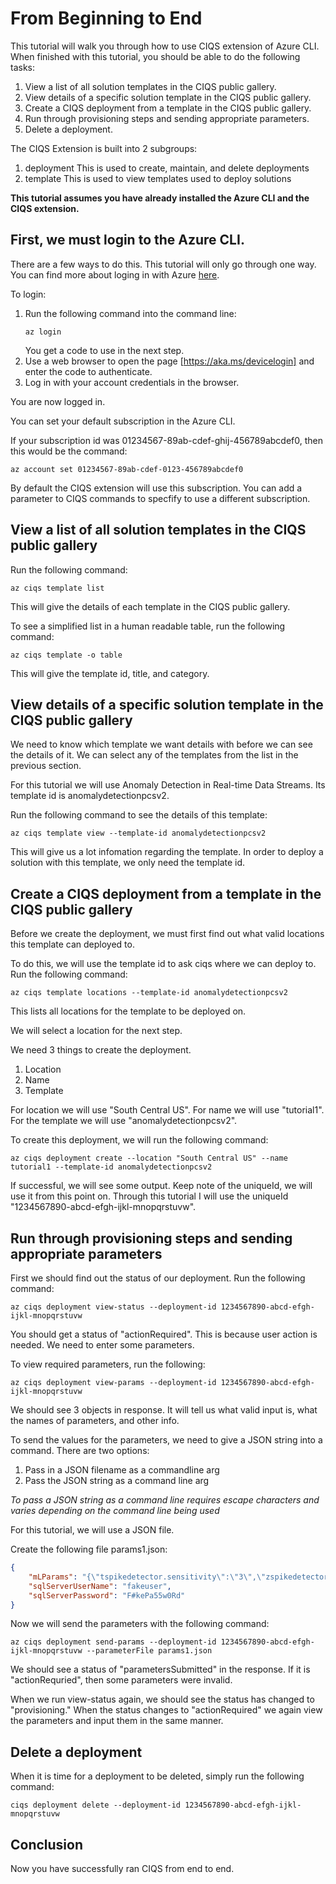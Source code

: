 # From Beginning to End

This tutorial will walk you through how to use CIQS extension of Azure CLI.
When finished with this tutorial, you should be able to do the following tasks:
1. View a list of all solution templates in the CIQS public gallery.
2. View details of a specific solution template in the CIQS public gallery.
3. Create a CIQS deployment from a template in the CIQS public gallery.
4. Run through provisioning steps and sending appropriate parameters.
5. Delete a deployment.

The CIQS Extension is built into 2 subgroups:
1. deployment
   This is used to create, maintain, and delete deployments
2. template
   This is used to view templates used to deploy solutions

**This tutorial assumes you have already installed the Azure CLI and the CIQS extension.**

## First, we must login to the Azure CLI.

There are a few ways to do this. This tutorial will only go through one way.
You can find more about loging in with Azure [here](https://docs.microsoft.com/en-us/cli/azure/authenticate-azure-cli?view=azure-cli-latest).

To login:
1. Run the following command into the command line:  
   ```Azure CLI
   az login
   ```
   You get a code to use in the next step.
2. Use a web browser to open the page [https://aka.ms/devicelogin] and enter the code to authenticate.
3. Log in with your account credentials in the browser.

You are now logged in.

You can set your default subscription in the Azure CLI.

If your subscription id was 01234567-89ab-cdef-ghij-456789abcdef0, then this would be the command:
```Azure CLI
az account set 01234567-89ab-cdef-0123-456789abcdef0
```

By default the CIQS extension will use this subscription.
You can add a parameter to CIQS commands to specfify to use a different subscription.

## View a list of all solution templates in the CIQS public gallery

Run the following command:
```Azure CLI
az ciqs template list
```
This will give the details of each template in the CIQS public gallery.

To see a simplified list in a human readable table, run the following command:
```Azure CLI
az ciqs template -o table
```
This will give the template id, title, and category.

## View details of a specific solution template in the CIQS public gallery

We need to know which template we want details with before we can see the details of it.
We can select any of the templates from the list in the previous section.

For this tutorial we will use Anomaly Detection in Real-time Data Streams.
Its template id is anomalydetectionpcsv2.

Run the following command to see the details of this template:
```Azure CLI
az ciqs template view --template-id anomalydetectionpcsv2
```

This will give us a lot infomation regarding the template.
In order to deploy a solution with this template, we only need the template id.

## Create a CIQS deployment from a template in the CIQS public gallery

Before we create the deployment, we must first find out what valid locations this template can deployed to.

To do this, we will use the template id to ask ciqs where we can deploy to.
Run the following command:
```Azure CLI
az ciqs template locations --template-id anomalydetectionpcsv2
```
This lists all locations for the template to be deployed on.

We will select a location for the next step.

We need 3 things to create the deployment.
1. Location
2. Name
3. Template

For location we will use "South Central US".
For name we will use "tutorial1".
For the template we will use "anomalydetectionpcsv2".

To create this deployment, we will run the following command:
```Azure CLI
az ciqs deployment create --location "South Central US" --name tutorial1 --template-id anomalydetectionpcsv2
```
If successful, we will see some output. Keep note of the uniqueId, we will use it from this point on.
Through this tutorial I will use the uniqueId "1234567890-abcd-efgh-ijkl-mnopqrstuvw".

## Run through provisioning steps and sending appropriate parameters

First we should find out the status of our deployment.
Run the following command:
```Azure CLI
az ciqs deployment view-status --deployment-id 1234567890-abcd-efgh-ijkl-mnopqrstuvw
```
You should get a status of "actionRequired".
This is because user action is needed. We need to enter some parameters.

To view required parameters, run the following:
```Azure CLI
az ciqs deployment view-params --deployment-id 1234567890-abcd-efgh-ijkl-mnopqrstuvw
```
We should see 3 objects in response. It will tell us what valid input is, what the names of parameters, and other info.

To send the values for the parameters, we need to give a JSON string into a command.
There are two options:
1. Pass in a JSON filename as a commandline arg
2. Pass the JSON string as a command line arg

*To pass a JSON string as a command line requires escape characters and varies depending on the command line being used*

For this tutorial, we will use a JSON file.

Create the following file params1.json:
```json
{
    "mLParams": "{\"tspikedetector.sensitivity\":\"3\",\"zspikedetector.sensitivity\":\"3\",\"trenddetector.sensitivity\":\"3.25\",\"bileveldetector.sensitivity\":\"3.25\"}",
    "sqlServerUserName": "fakeuser",
    "sqlServerPassword": "F#kePa55w0Rd"
}
```

Now we will send the parameters with the following command:
```Azure CLI
az ciqs deployment send-params --deployment-id 1234567890-abcd-efgh-ijkl-mnopqrstuvw --parameterFile params1.json
```
We should see a status of "parametersSubmitted" in the response. If it is "actionRequried", then some parameters were invalid.

When we run view-status again, we should see the status has changed to "provisioning."
When the status changes to "actionRequired" we again view the parameters and input them in the same manner.

## Delete a deployment

When it is time for a deployment to be deleted, simply run the following command:
```Azure CLI
ciqs deployment delete --deployment-id 1234567890-abcd-efgh-ijkl-mnopqrstuvw
```

## Conclusion

Now you have successfully ran CIQS from end to end.
